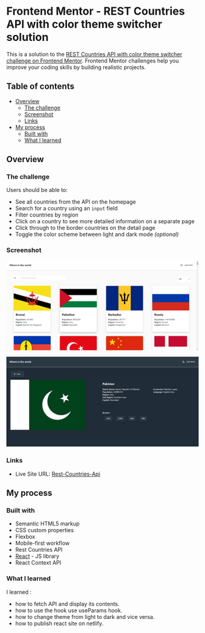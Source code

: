 # Frontend Mentor - REST Countries API with color theme switcher solution

This is a solution to the [REST Countries API with color theme switcher challenge on Frontend Mentor](https://www.frontendmentor.io/challenges/rest-countries-api-with-color-theme-switcher-5cacc469fec04111f7b848ca). Frontend Mentor challenges help you improve your coding skills by building realistic projects.

## Table of contents

- [Overview](#overview)
  - [The challenge](#the-challenge)
  - [Screenshot](#screenshot)
  - [Links](#links)
- [My process](#my-process)
  - [Built with](#built-with)
  - [What I learned](#what-i-learned)

## Overview

### The challenge

Users should be able to:

- See all countries from the API on the homepage
- Search for a country using an `input` field
- Filter countries by region
- Click on a country to see more detailed information on a separate page
- Click through to the border countries on the detail page
- Toggle the color scheme between light and dark mode *(optional)*

### Screenshot

![](./src/images/light-theme-all.png)

![](./src/images/detail-dark.png)


### Links

- Live Site URL: [Rest-Countries-Api](https://muneeba-dilawaze-rest-countries-api-react.netlify.app/)

## My process

### Built with

- Semantic HTML5 markup
- CSS custom properties
- Flexbox
- Mobile-first workflow
- Rest Countries API
- [React](https://reactjs.org/) - JS library
- React Context API

### What I learned
I learned :
- how to fetch API and display its contents.
- how to use the hook use useParams hook.
- how to change theme from light to dark and vice versa.
- how to publish react site on netlify.